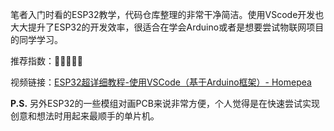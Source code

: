 笔者入门时看的ESP32教学，代码仓库整理的非常干净简洁。使用VScode开发也大大提升了ESP32的开发效率，很适合在学会Arduino或者是想要尝试物联网项目的同学学习。

推荐指数：🌟🌟🌟🌟🌟

视频链接：[ESP32超详细教程-使用VSCode（基于Arduino框架）- Homepea](https://www.bilibili.com/video/BV1tv411w74d/?vd_source=6993c687c4c026d4a88b3e5712b40113)

**P.S.** 另外ESP32的一些模组对画PCB来说非常方便，个人觉得是在快速尝试实现创意和想法时用起来最顺手的单片机。
